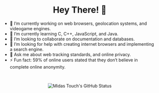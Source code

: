 <div align="center">
  
# Hey There! 👋

<div align="left">
  
- 🔭 I’m currently working on web browsers, geolocation systems, and videogame engines.
- 🌱 I’m currently learning C, C++, JavaScript, and Java.
- 👯 I’m looking to collaborate on documentation and databases.
- 🤔 I’m looking for help with creating internet browsers and implementing a search engine.
- 💬 Ask me about web tracking standards, and online privacy.
- ⚡ Fun fact: 59% of online users stated that they don’t believe in complete online anonymity.
  
<br/>
<div align="center">
  
![Midas Touch's GitHub Status](https://github-readme-stats.vercel.app/api?username=MidasTouch-MT&title_color=fdd700&border_color=fdd700&show_icons=true&hide_rank=true&theme=vision-friendly-dark)
